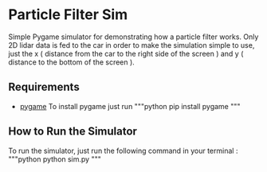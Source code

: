# Particle Filter Sim
Simple Pygame simulator for demonstrating how a particle filter works. Only 2D lidar data is fed to the car in order to make the simulation simple to use, just the x ( distance from the car to the right side of the screen ) and y ( distance to the bottom of the screen ). 

## Requirements
- [pygame](https://www.pygame.org/news)
To install pygame just run 
"""python
pip install pygame
"""

## How to Run the Simulator 
To run the simulator, just run the following command in your terminal  :
"""python
python sim.py
"""
